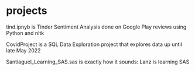 # projects

tind.ipnyb is Tinder Sentiment Analysis done on Google Play reviews using Python and nltk

CovidProject is a SQL Data Exploration project that explores data up until late May 2022

Santiaguel_Learning_SAS.sas is exactly how it sounds: Lanz is learning SAS
